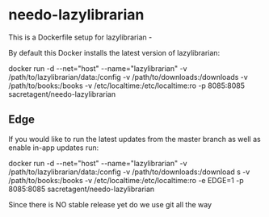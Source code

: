 needo-lazylibrarian
===================

This is a Dockerfile setup for lazylibrarian - 

By default this Docker installs the latest version of lazylibrarian:

docker run -d --net="host" --name="lazylibrarian" -v /path/to/lazylibrarian/data:/config -v /path/to/downloads:/downloads -v /path/to/books:/books -v /etc/localtime:/etc/localtime:ro -p 8085:8085 sacretagent/needo-lazylibrarian

Edge
----
If you would like to run the latest updates from the master branch as well as enable in-app updates run:

docker run -d --net="host" --name="lazylibrarian" -v /path/to/lazylibrarian/data:/config -v /path/to/downloads:/download
s -v /path/to/books:/books -v /etc/localtime:/etc/localtime:ro -e EDGE=1 -p 8085:8085 sacretagent/needo-lazylibrarian

Since there is NO stable release yet do we use git all the way
